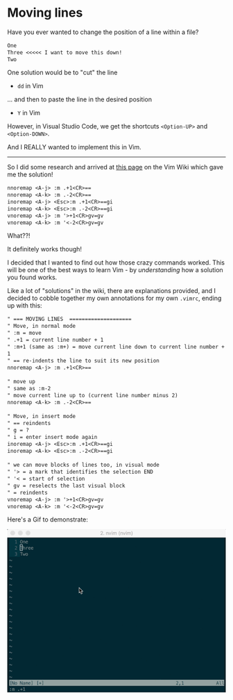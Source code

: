 # Moving lines

Have you ever wanted to change the position of a line within a file?

```
One
Three <<<<< I want to move this down!
Two
```

One solution would be to "cut" the line
- `dd` in Vim

... and then to paste the line in the desired position
- `Y` in Vim


However, in Visual Studio Code, we get the shortcuts `<Option-UP>` and `<Option-DOWN>`.

And I REALLY wanted to implement this in Vim.

---

So I did some research and arrived at [this page](http://vim.wikia.com/wiki/Moving_lines_up_or_down)
on the Vim Wiki which gave me the solution!
```
nnoremap <A-j> :m .+1<CR>==
nnoremap <A-k> :m .-2<CR>==
inoremap <A-j> <Esc>:m .+1<CR>==gi
inoremap <A-k> <Esc>:m .-2<CR>==gi
vnoremap <A-j> :m '>+1<CR>gv=gv
vnoremap <A-k> :m '<-2<CR>gv=gv
```

What??!

It definitely works though!

I decided that I wanted to find out how those crazy commands worked. This will be one of the
best ways to learn Vim - by _understanding_ how a solution you found works.

Like a lot of "solutions" in the wiki, there are explanations provided, and I decided to cobble
together my own annotations for my own `.vimrc`, ending up with this:


```
" === MOVING LINES  ====================
" Move, in normal mode
" :m = move
" .+1 = current line number + 1
" :m+1 (same as :m+) = move current line down to current line number + 1
" == re-indents the line to suit its new position
nnoremap <A-j> :m .+1<CR>==

" move up
" same as :m-2
" move current line up to (current line number minus 2)
nnoremap <A-k> :m .-2<CR>==

" Move, in insert mode
" == reindents
" g = ?
" i = enter insert mode again
inoremap <A-j> <Esc>:m .+1<CR>==gi
inoremap <A-k> <Esc>:m .-2<CR>==gi

" we can move blocks of lines too, in visual mode
" '> = a mark that identifies the selection END
" '< = start of selection
" gv = reselects the last visual block
" = reindents
vnoremap <A-j> :m '>+1<CR>gv=gv
vnoremap <A-k> :m '<-2<CR>gv=gv
```

Here's a Gif to demonstrate:

![Moving lines](screenshots/moving-lines.gif)
